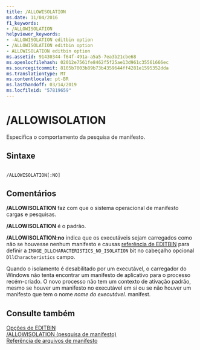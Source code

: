 ```yaml
---
title: /ALLOWISOLATION
ms.date: 11/04/2016
f1_keywords:
- /ALLOWISOLATION
helpviewer_keywords:
- -ALLOWISOLATION editbin option
- /ALLOWISOLATION editbin option
- ALLOWISOLATION editbin option
ms.assetid: 91430344-f64f-491a-a5a5-7ea3b21cbe68
ms.openlocfilehash: 02012e7561fe8462f5f25ae13d961c35561666ec
ms.sourcegitcommit: 8105b7003b89b73b4359644ff4281e1595352dda
ms.translationtype: MT
ms.contentlocale: pt-BR
ms.lasthandoff: 03/14/2019
ms.locfileid: "57819659"
---
```

# <a name="allowisolation"></a>/ALLOWISOLATION

Especifica o comportamento da pesquisa de manifesto.

## <a name="syntax"></a>Sintaxe

```

/ALLOWISOLATION[:NO]
```

## <a name="remarks"></a>Comentários

**/ALLOWISOLATION** faz com que o sistema operacional de manifesto cargas e pesquisas.

**/ALLOWISOLATION** é o padrão.

**/ALLOWISOLATION:no** indica que os executáveis sejam carregados como não se houvesse nenhum manifesto e causas [referência de EDITBIN](editbin-reference.md) para definir a `IMAGE_DLLCHARACTERISTICS_NO_ISOLATION` bit no cabeçalho opcional `DllCharacteristics` campo.

Quando o isolamento é desabilitado por um executável, o carregador do Windows não tenta encontrar um manifesto de aplicativo para o processo recém-criado. O novo processo não tem um contexto de ativação padrão, mesmo se houver um manifesto no executável em si ou se não houver um manifesto que tem o nome *nome do executável*. manifest.

## <a name="see-also"></a>Consulte também

[Opções de EDITBIN](editbin-options.md)<br/>
[/ALLOWISOLATION (pesquisa de manifesto)](allowisolation-manifest-lookup.md)<br/>
[Referência de arquivos de manifesto](/windows/desktop/SbsCs/manifest-files-reference)
